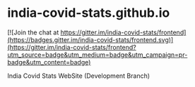 # india-covid-stats.github.io

[![Join the chat at https://gitter.im/india-covid-stats/frontend](https://badges.gitter.im/india-covid-stats/frontend.svg)](https://gitter.im/india-covid-stats/frontend?utm_source=badge&utm_medium=badge&utm_campaign=pr-badge&utm_content=badge)

India Covid Stats WebSite (Development Branch)
